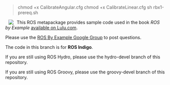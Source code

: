 
> chmod +x CalibrateAngular.cfg
> chmod +x CalibrateLinear.cfg
> sh rbx1-prereq.sh

<img src="http://www.pirobot.org/images/rbx_thumbnail.png" align="left" hspace="10px">

This ROS metapackage provides sample code used in the book *ROS by Example* [available on Lulu.com](http://www.lulu.com/spotlight/pirobot).

Please use the [ROS By Example Google Group](https://groups.google.com/forum/#!forum/ros-by-example) to post questions.

The code in this branch is for **ROS Indigo**.

If you are still using ROS Hydro, please use the hydro-devel branch of this repository.

If you are still using ROS Groovy, please use the groovy-devel branch of this repository.

